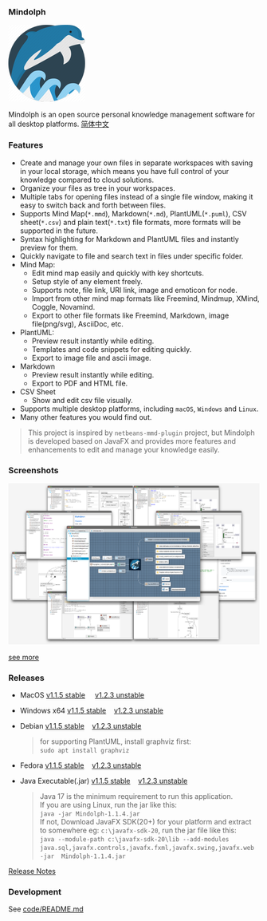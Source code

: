 ### Mindolph

![](./DemoWorkspace/app_30.png)

Mindolph is an open source personal knowledge management software for all desktop platforms. [简体中文](./docs/README_zh_CN.md)


### Features
* Create and manage your own files in separate workspaces with saving in your local storage, which means you have full control of your knowledge compared to cloud solutions.
* Organize your files as tree in your workspaces.
* Multiple tabs for opening files instead of a single file window, making it easy to switch back and forth between files.
* Supports Mind Map(`*.mmd`), Markdown(`*.md`), PlantUML(`*.puml`), CSV sheet(`*.csv`) and plain text(`*.txt`) file formats, more formats will be supported in the future.
* Syntax highlighting for Markdown and PlantUML files and instantly preview for them.
* Quickly navigate to file and search text in files under specific folder.
* Mind Map:
	* Edit mind map easily and quickly with key shortcuts.
	* Setup style of any element freely. 
	* Supports note, file link, URI link, image and emoticon for node.
	* Import from other mind map formats like Freemind, Mindmup, XMind, Coggle, Novamind.
	* Export to other file formats like Freemind, Markdown, image file(png/svg), AsciiDoc, etc.
* PlantUML:
	* Preview result instantly while editing.
	* Templates and code snippets for editing quickly.
	* Export to image file and ascii image.
* Markdown
	* Preview result instantly while editing.
	* Export to PDF and HTML file.
* CSV Sheet
	* Show and edit csv file visually.
* Supports multiple desktop platforms, including `macOS`, `Windows` and `Linux`.
* Many other features you would find out.

> This project is inspired by `netbeans-mmd-plugin` project, but Mindolph is developed based on JavaFX and provides more features and enhancements to edit and manage your knowledge easily.


### Screenshots
![](docs/main.png)

[see more](docs/screenshots.md)


### Releases

* MacOS [v1.1.5 stable](https://github.com/mindolph/Mindolph/releases/download/1.1.4-stable/Mindolph-1.1.4.dmg) &nbsp;&nbsp;&nbsp;&nbsp;[v1.2.3 unstable](https://github.com/mindolph/Mindolph/releases/download/1.2.3/Mindolph-1.2.3.dmg)

* Windows x64 [v1.1.5 stable](https://github.com/mindolph/Mindolph/releases/download/1.1.4-stable/Mindolph-1.1.4.msi)&nbsp;&nbsp;&nbsp;&nbsp;[v1.2.3 unstable](https://github.com/mindolph/Mindolph/releases/download/1.2.3/Mindolph-1.2.3.msi)

* Debian [v1.1.5 stable](https://github.com/mindolph/Mindolph/releases/download/1.1.4-stable/Mindolph-1.1.4.deb)&nbsp;&nbsp;&nbsp;&nbsp;[v1.2.3 unstable](https://github.com/mindolph/Mindolph/releases/download/1.2.3/Mindolph-1.2.3.deb)

	> for supporting PlantUML, install graphviz first:  
	> `sudo apt install graphviz`

* Fedora [v1.1.5 stable](https://github.com/mindolph/Mindolph/releases/download/1.1.4-stable/Mindolph-1.1.4.rpm)&nbsp;&nbsp;&nbsp;&nbsp;[v1.2.3 unstable](https://github.com/mindolph/Mindolph/releases/download/1.2.3/Mindolph-1.2.3.rpm)

* Java Executable(.jar) [v1.1.5 stable](https://github.com/mindolph/Mindolph/releases/download/1.1.4-stable/Mindolph-1.1.4.jar)&nbsp;&nbsp;&nbsp;&nbsp;[v1.2.3 unstable](https://github.com/mindolph/Mindolph/releases/download/1.2.3/Mindolph-1.2.3.jar)

	> Java 17 is the minimum requirement to run this application.  
	> If you are using Linux, run the jar like this:  
	> `java -jar Mindolph-1.1.4.jar`  
	> If not, Download JavaFX SDK(20+) for your platform and extract to somewhere eg: `c:\javafx-sdk-20`, run the jar file like this:   
	> `java --module-path c:\javafx-sdk-20\lib --add-modules 
	> java.sql,javafx.controls,javafx.fxml,javafx.swing,javafx.web -jar 
	> Mindolph-1.1.4.jar`



[Release Notes](docs/release_notes.md)


### Development

See [code/README.md](code/README.md)
